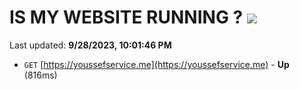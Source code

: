 # IS MY WEBSITE RUNNING ? [![](https://img.shields.io/static/v1?label=Sponsor&message=%E2%9D%A4&logo=GitHub&color=%23fe8e86)](https://github.com/sponsors/<username>)

Last updated: **9/28/2023, 10:01:46 PM**

- `GET` [https://youssefservice.me](https://youssefservice.me) - **Up** (816ms)
